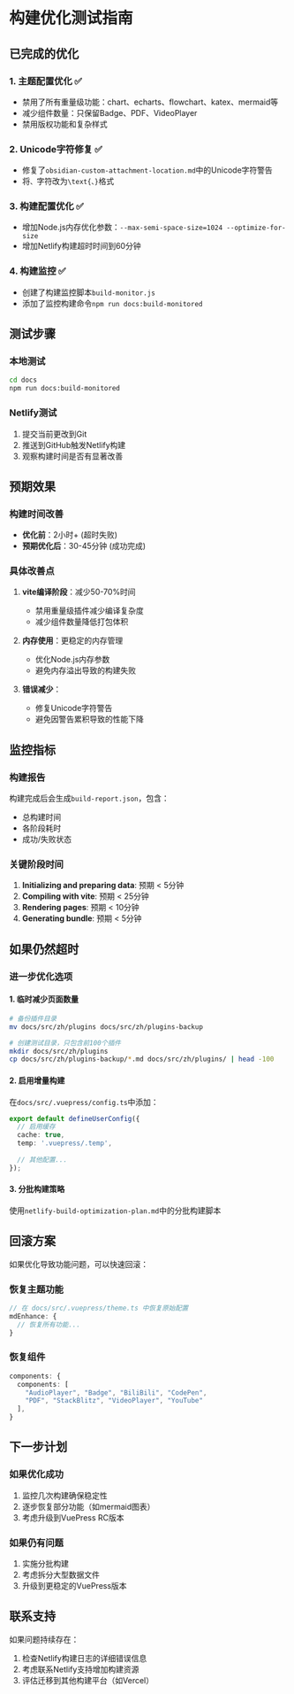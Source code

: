 # 构建优化测试指南

## 已完成的优化

### 1. 主题配置优化 ✅
- 禁用了所有重量级功能：chart、echarts、flowchart、katex、mermaid等
- 减少组件数量：只保留Badge、PDF、VideoPlayer
- 禁用版权功能和复杂样式

### 2. Unicode字符修复 ✅
- 修复了`obsidian-custom-attachment-location.md`中的Unicode字符警告
- 将`、`字符改为`\text{、}`格式

### 3. 构建配置优化 ✅
- 增加Node.js内存优化参数：`--max-semi-space-size=1024 --optimize-for-size`
- 增加Netlify构建超时时间到60分钟

### 4. 构建监控 ✅
- 创建了构建监控脚本`build-monitor.js`
- 添加了监控构建命令`npm run docs:build-monitored`

## 测试步骤

### 本地测试
```bash
cd docs
npm run docs:build-monitored
```

### Netlify测试
1. 提交当前更改到Git
2. 推送到GitHub触发Netlify构建
3. 观察构建时间是否有显著改善

## 预期效果

### 构建时间改善
- **优化前**：2小时+ (超时失败)
- **预期优化后**：30-45分钟 (成功完成)

### 具体改善点
1. **vite编译阶段**：减少50-70%时间
   - 禁用重量级插件减少编译复杂度
   - 减少组件数量降低打包体积

2. **内存使用**：更稳定的内存管理
   - 优化Node.js内存参数
   - 避免内存溢出导致的构建失败

3. **错误减少**：
   - 修复Unicode字符警告
   - 避免因警告累积导致的性能下降

## 监控指标

### 构建报告
构建完成后会生成`build-report.json`，包含：
- 总构建时间
- 各阶段耗时
- 成功/失败状态

### 关键阶段时间
1. **Initializing and preparing data**: 预期 < 5分钟
2. **Compiling with vite**: 预期 < 25分钟  
3. **Rendering pages**: 预期 < 10分钟
4. **Generating bundle**: 预期 < 5分钟

## 如果仍然超时

### 进一步优化选项

#### 1. 临时减少页面数量
```bash
# 备份插件目录
mv docs/src/zh/plugins docs/src/zh/plugins-backup

# 创建测试目录，只包含前100个插件
mkdir docs/src/zh/plugins
cp docs/src/zh/plugins-backup/*.md docs/src/zh/plugins/ | head -100
```

#### 2. 启用增量构建
在`docs/src/.vuepress/config.ts`中添加：
```typescript
export default defineUserConfig({
  // 启用缓存
  cache: true,
  temp: '.vuepress/.temp',
  
  // 其他配置...
});
```

#### 3. 分批构建策略
使用`netlify-build-optimization-plan.md`中的分批构建脚本

## 回滚方案

如果优化导致功能问题，可以快速回滚：

### 恢复主题功能
```typescript
// 在 docs/src/.vuepress/theme.ts 中恢复原始配置
mdEnhance: {
  // 恢复所有功能...
}
```

### 恢复组件
```typescript
components: {
  components: [
    "AudioPlayer", "Badge", "BiliBili", "CodePen", 
    "PDF", "StackBlitz", "VideoPlayer", "YouTube"
  ],
}
```

## 下一步计划

### 如果优化成功
1. 监控几次构建确保稳定性
2. 逐步恢复部分功能（如mermaid图表）
3. 考虑升级到VuePress RC版本

### 如果仍有问题
1. 实施分批构建
2. 考虑拆分大型数据文件
3. 升级到更稳定的VuePress版本

## 联系支持

如果问题持续存在：
1. 检查Netlify构建日志的详细错误信息
2. 考虑联系Netlify支持增加构建资源
3. 评估迁移到其他构建平台（如Vercel）
